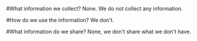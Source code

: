 #What information we collect?
None. We do not collect any information.

#How do we use the information?
We don't.

#What information do we share?
None, we don't share what we don't have.
